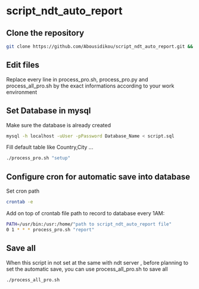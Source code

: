 # script_ndt_auto_report

## Clone the repository
```bash
git clone https://github.com/Abousidikou/script_ndt_auto_report.git && cd script_ndt_auto_report
```

## Edit files
Replace every line in process_pro.sh, process_pro.py and process_all_pro.sh  by the exact informations according to your work environment


## Set Database in mysql

Make sure the database is already created 
```bash
mysql -h localhost -uUser -pPassword Database_Name < script.sql
```

Fill default table like Country,City ...
```bash
./process_pro.sh "setup"
```

## Configure cron for automatic save into database

Set cron path
```bash
crontab -e	
```
Add on top of crontab file path to record to database every 1AM:
```bash
PATH=/usr/bin:/usr:/home/"path to script_ndt_auto_report file"
0 1 * * * process_pro.sh "report" 
```

## Save all
When this script in not set at the same with ndt server , before planning to set the automatic save, you can use process_all_pro.sh to save all
```bash
./process_all_pro.sh
```
